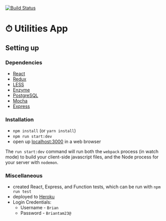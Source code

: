 [![Build Status](https://travis-ci.org/briantam23/utilities-app.svg?branch=master)](https://travis-ci.org/briantam23/utilities-app)

# ⏱ Utilities App

## Setting up

### Dependencies

* [React](https://reactjs.org)
* [Redux](https://redux.js.org)
* [LESS](http://lesscss.org)
* [Enzyme](https://airbnb.io/enzyme)
* [PostgreSQL](https://www.postgresql.org)
* [Mocha](https://mochajs.org)
* [Express](https://expressjs.com)

### Installation

* `npm install` (or `yarn install`)
* `npm run start:dev`
* open up [localhost:3000](http://localhost:3000) in a web browser

The `run start:dev` command will run both the `webpack` process (in watch mode) to build your client-side javascript files, and the Node process for your server with `nodemon`.

### Miscellaneous

* created React, Express, and Function tests, which can be run with `npm run test`
* deployed to [Heroku](https://btam-utilities-app.herokuapp.com)
* Login Credentials: 
    * Username - `Brian`
    * Password - `Briantam23@`